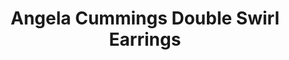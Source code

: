 ---
title: Angela Cummings Double Swirl Earrings
description: |
  Like the whorls of a Nautilus shell, graduated Diamonds arc in an infinite loop around luminous Pearls in these elegant, dimensional earrings. Available with South Sea or Tahitian Pearls.
specs: |
  SOUTH SEA: 11.2 - 11.0mm South Sea Cultured Pearl Buttons with 5.37 carats of White Diamonds, set in Platinum and 18K White Gold.

  TAHITIAN: 11.0 - 10.9mm Tahitian Natural Color Cultured Pearls with 5.30 carats of White Diamonds, set in Platinum and 18K White Gold.
images:
  - /uploads/angela-cummings-for-assael-double-swirl-earrings.png
category: Angela Cummings
order: 14
tags:
  - earrings
---